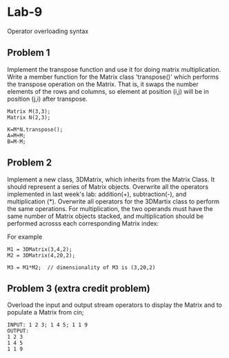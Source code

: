 # Lab-9
Operator overloading syntax

## Problem 1
Implement the transpose function and use it for doing matrix multiplication.  Write a member function for the Matrix class 'transpose()' which performs the transpose operation on the Matrix.  That is, it swaps the number elements of the rows and columns, so element at position (i,j) will be in position (j,i) after transpose.

```
Matrix M(3,3);
Matrix N(2,3);

K=M*N.transpose();
A=M+M;
B=M-M;
```

## Problem 2
Implement a new class, 3DMatrix, which inherits from the Matrix Class.  It should represent a series of Matrix objects.  Overwrite all the operators implemented in last week's lab: addition(+), subtraction(-), and multiplication (*).
Overwrite all operators for the 3DMartix class to perform the same operations.  For multiplication, the two operands must have the same number of Matrix objects stacked,
and multiplication should be performed acrosss each corresponding Matrix index:

For example
```
M1 = 3DMatrix(3,4,2);
M2 = 3DMatrix(4,20,2);

M3 = M1*M2;  // dimensionality of M3 is (3,20,2)
```

## Problem 3 (extra credit problem)
Overload the input and output stream operators to display the Matrix and to populate a Matrix from cin;

```
INPUT: 1 2 3; 1 4 5; 1 1 9
OUTPUT:
1 2 3
1 4 5
1 1 9
```

